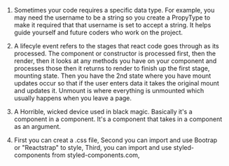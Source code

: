 1. Sometimes your code requires a specific data type. For example, you may need the username to be a string so you create a PropyType to make it required that that username is set to accept a string. It helps guide yourself and future coders who work on the project. 

2. A lifecyle event refers to the stages that react code goes through as its processed. The component or constructor is processed first, then the render, then it looks at any methods you have on your component and processes those then it returns to render to finish up the first stage, mounting state. Then you have the 2nd state where you have mount updates occur so that if the user enters data it takes the original mount and updates it. Unmount is where everything is unmounted which usually happens when you leave a page. 

3. A Horrible, wicked device used in black magic. Basically it's a component in a component. It's a component that takes in a component as an argument.

4. First you can creat a .css file, Second you can import and use Bootrap or "Reactstrap" to style, Third, you can import and use styled-components from styled-components.com, 